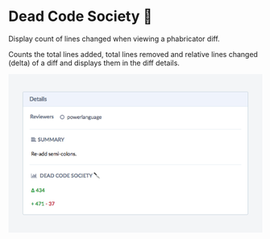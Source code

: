 # Dead Code Society 🔪

Display count of lines changed when viewing a phabricator diff.

Counts the total lines added, total lines removed and relative lines changed (delta) of a diff and displays them in the diff details.

![Screenshot](screenshot.png)